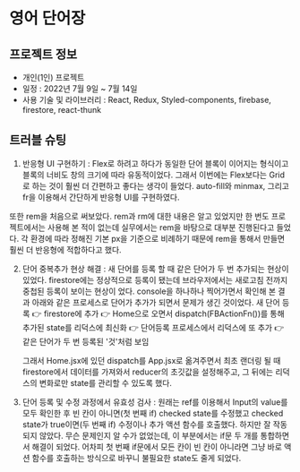 # 영어 단어장

## 프로젝트 정보

- 개인(1인) 프로젝트
- 일정 : 2022년 7월 9일 ~ 7월 14일
- 사용 기술 및 라이브러리 : React, Redux, Styled-components, firebase, firestore, react-thunk

## 트러블 슈팅

1. 반응형 UI 구현하기 :
   Flex로 하려고 하다가 동일한 단어 블록이 이어지는 형식이고 블록의 너비도 창의 크기에 따라 유동적이었다.
   그래서 이번에는 Flex보다는 Grid로 하는 것이 훨씬 더 간편하고 좋다는 생각이 들었다.
   auto-fill와 minmax, 그리고 fr을 이용해서 간단하게 반응형 UI를 구현하였다.

또한 rem을 처음으로 써보았다. rem과 rm에 대한 내용은 알고 있었지만 한 번도 프로젝트에서는 사용해 본 적이 없는데
실무에서는 rem을 바탕으로 대부분 진행된다고 들었다. 각 환경에 따라 정해진 기본 px을 기준으로 비례하기 때문에 rem을 통해서 만들면 훨씬 더 반응형에 적합하다고 했다.

2. 단어 중복추가 현상 해결 :
   새 단어를 등록 할 때 같은 단어가 두 번 추가되는 현상이 있었다. firestore에는 정상적으로 등록이 됐는데 브라우저에서는 새로고침 전까지 중첩된 등록이 보이는 현상이 었다.
   console을 하나하나 찍어가면서 확인해 본 결과 아래와 같은 프로세스로 단어가 추가가 되면서 문제가 생긴 것이었다.
   새 단어 등록 👉 firestore에 추가 👉 Home으로 오면서 dispatch(FBActionFn())를 통해 추가된 state를 리덕스에 최신화 👉 단어등록 프로세스에서 리덕스에 또 추가 👉 같은 단어가 두 번 등록된 '것'처럼 보임

   그래서 Home.jsx에 있던 dispatch를 App.jsx로 옮겨주면서 최초 랜더링 될 때 firestore에서 데이터를 가져와서 reducer의 초깃값을 설정해주고, 그 뒤에는 리덕스의 변화로만 state를 관리할 수 있도록 했다.

3. 단어 등록 및 수정 과정에서 유효성 검사 :
   원래는 ref를 이용해서 Input의 value를 모두 확인한 후 빈 칸이 아니면(첫 번째 if) checked state를 수정했고 checked state가 true이면(두 번째 if) 수정이나 추가 액션 함수를 호출했다. 하지만 잘 작동되지 않았다. 무슨 문제인지 알 수가 없었는데, 이 부분에서는 if문 두 개를 통합하면서 해결이 되었다.
   어차피 첫 번째 if문에서 모든 칸이 빈 칸이 아니라면 그냥 바로 액션 함수를 호출하는 방식으로 바꾸니 불필요한 state도 줄게 되었다.
